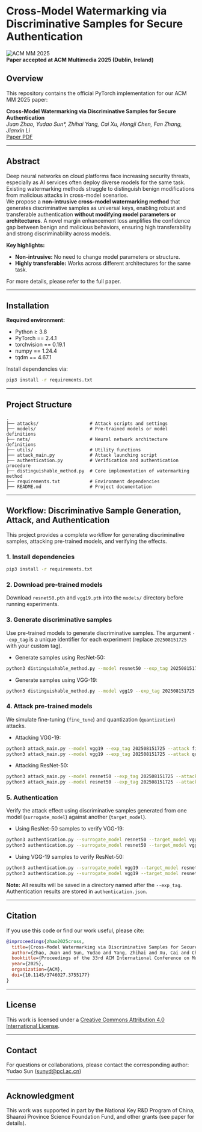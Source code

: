 # Cross-Model Watermarking via Discriminative Samples for Secure Authentication

![ACM MM 2025](https://img.shields.io/badge/ACM-MM%202025-blue)  
**Paper accepted at ACM Multimedia 2025 (Dublin, Ireland)**

## Overview

This repository contains the official PyTorch implementation for our ACM MM 2025 paper:

**Cross-Model Watermarking via Discriminative Samples for Secure Authentication**  
*Juan Zhao, Yudao Sun\*, Zhihai Yang, Cai Xu, Hongji Chen, Fan Zhang, Jianxin Li*  
[Paper PDF](link_to_camera_ready_or_arxiv)

---

## Abstract

Deep neural networks on cloud platforms face increasing security threats, especially as AI services often deploy diverse models for the same task. Existing watermarking methods struggle to distinguish benign modifications from malicious attacks in cross-model scenarios.  
We propose a **non-intrusive cross-model watermarking method** that generates discriminative samples as universal keys, enabling robust and transferable authentication **without modifying model parameters or architectures**. A novel margin enhancement loss amplifies the confidence gap between benign and malicious behaviors, ensuring high transferability and strong discriminability across models.

**Key highlights:**
- **Non-intrusive:** No need to change model parameters or structure.  
- **Highly transferable:** Works across different architectures for the same task.  

For more details, please refer to the full paper.

---

## Installation

**Required environment:**  
- Python ≥ 3.8  
- PyTorch == 2.4.1  
- torchvision == 0.19.1  
- numpy == 1.24.4  
- tqdm == 4.67.1  

Install dependencies via:
```bash
pip3 install -r requirements.txt
```

---

## Project Structure

```
.
├── attacks/                   # Attack scripts and settings
├── models/                    # Pre-trained models or model definitions
├── nets/                      # Neural network architecture definitions
├── utils/                     # Utility functions
├── attack_main.py             # Attack launching script
├── authentication.py          # Verification and authentication procedure
├── distinguishable_method.py  # Core implementation of watermarking method
├── requirements.txt           # Environment dependencies
├── README.md                  # Project documentation
```

---

## Workflow: Discriminative Sample Generation, Attack, and Authentication

This project provides a complete workflow for generating discriminative samples, attacking pre-trained models, and verifying the effects.

### 1. Install dependencies

```bash
pip3 install -r requirements.txt
```

### 2. Download pre-trained models

Download `resnet50.pth` and `vgg19.pth` into the `models/` directory before running experiments.

### 3. Generate discriminative samples

Use pre-trained models to generate discriminative samples. The argument `--exp_tag` is a unique identifier for each experiment (replace `202508151725` with your custom tag).

* Generate samples using ResNet-50:
```bash
python3 distinguishable_method.py --model resnet50 --exp_tag 202508151725
```

* Generate samples using VGG-19:
```bash
python3 distinguishable_method.py --model vgg19 --exp_tag 202508151725
```

### 4. Attack pre-trained models

We simulate fine-tuning (`fine_tune`) and quantization (`quantization`) attacks.

* Attacking VGG-19:
```bash
python3 attack_main.py --model vgg19 --exp_tag 202508151725 --attack fine_tune
python3 attack_main.py --model vgg19 --exp_tag 202508151725 --attack quantization
```

* Attacking ResNet-50:
```bash
python3 attack_main.py --model resnet50 --exp_tag 202508151725 --attack fine_tune
python3 attack_main.py --model resnet50 --exp_tag 202508151725 --attack quantization
```

### 5. Authentication

Verify the attack effect using discriminative samples generated from one model (`surrogate_model`) against another (`target_model`).

* Using ResNet-50 samples to verify VGG-19:
```bash
python3 authentication.py --surrogate_model resnet50 --target_model vgg19 --attack fine_tune --exp_tag 202508151725
python3 authentication.py --surrogate_model resnet50 --target_model vgg19 --attack quantization --exp_tag 202508151725
```

* Using VGG-19 samples to verify ResNet-50:
```bash
python3 authentication.py --surrogate_model vgg19 --target_model resnet50 --attack quantization --exp_tag 202508151725
python3 authentication.py --surrogate_model vgg19 --target_model resnet50 --attack fine_tune --exp_tag 202508151725
```

**Note:** All results will be saved in a directory named after the `--exp_tag`. Authentication results are stored in `authentication.json`.

---

## Citation

If you use this code or find our work useful, please cite:

```bibtex
@inproceedings{zhao2025cross,
  title={Cross-Model Watermarking via Discriminative Samples for Secure Authentication},
  author={Zhao, Juan and Sun, Yudao and Yang, Zhihai and Xu, Cai and Chen, Hongji and Zhang, Fan and Li, Jianxin},
  booktitle={Proceedings of the 33rd ACM International Conference on Multimedia (MM '25)},
  year={2025},
  organization={ACM},
  doi={10.1145/3746027.3755177}
}
```

---

## License

This work is licensed under a [Creative Commons Attribution 4.0 International License](https://creativecommons.org/licenses/by/4.0/).

---

## Contact

For questions or collaborations, please contact the corresponding author:  
Yudao Sun (sunyd@pcl.ac.cn)

---

## Acknowledgment

This work was supported in part by the National Key R&D Program of China, Shaanxi Province Science Foundation Fund, and other grants (see paper for details).
